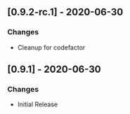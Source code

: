 ## [0.9.2-rc.1] - 2020-06-30
### Changes
- Cleanup for codefactor

## [0.9.1] - 2020-06-30
### Changes
- Initial Release

